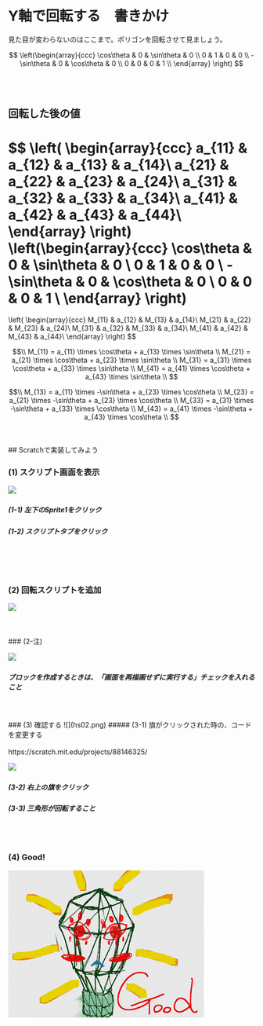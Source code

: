 # Y軸で回転する　書きかけ


見た目が変わらないのはここまで。ポリゴンを回転させて見ましょう。


$$ 
\left(\begin{array}{ccc}
\cos\theta & 0 & \sin\theta & 0 \\
0 & 1 & 0 & 0 \\
-\sin\theta & 0 & \cos\theta & 0 \\
0 & 0 & 0 & 1 \\
\end{array}
\right)
$$

<br>
<br>


## 回転した後の値
$$ 
\left(
  \begin{array}{ccc}
    a_{11} & a_{12} & a_{13} & a_{14}\\
    a_{21} & a_{22} & a_{23} & a_{24}\\
    a_{31} & a_{32} & a_{33} & a_{34}\\
    a_{41} & a_{42} & a_{43} & a_{44}\\
  \end{array}
\right)
\left(\begin{array}{ccc}
\cos\theta & 0 & \sin\theta & 0 \\
0 & 1 & 0 & 0 \\
-\sin\theta & 0 & \cos\theta & 0 \\
0 & 0 & 0 & 1 \\
\end{array}
\right)
=
\left(
  \begin{array}{ccc}
    M_{11} & a_{12} & M_{13} & a_{14}\\
    M_{21} & a_{22} & M_{23} & a_{24}\\
    M_{31} & a_{32} & M_{33} & a_{34}\\
    M_{41} & a_{42} & M_{43} & a_{44}\\
  \end{array}
\right)
$$

$$\\
M_{11} = a_{11} \times \cos\theta + a_{13} \times \sin\theta \\
M_{21} = a_{21} \times \cos\theta + a_{23} \times \sin\theta \\
M_{31} = a_{31} \times \cos\theta + a_{33} \times \sin\theta \\
M_{41} = a_{41} \times \cos\theta + a_{43} \times \sin\theta \\
$$

$$\\
M_{13} = a_{11} \times -\sin\theta + a_{23} \times \cos\theta \\
M_{23} = a_{21} \times -\sin\theta + a_{23} \times \cos\theta \\
M_{33} = a_{31} \times -\sin\theta + a_{33} \times \cos\theta \\
M_{43} = a_{41} \times -\sin\theta + a_{43} \times \cos\theta \\
$$

<br>
<br>
## Scratchで実装してみよう

### (1) スクリプト画面を表示
![](h001.png)
##### (1-1) 左下のSprite1をクリック
##### (1-2) スクリプトタブをクリック

<br>
<br>
<br>

### (2) 回転スクリプトを追加
![](hs01.png)

<br>
<br>
### (2-注) 

![](hs01_opt1.png)
##### ブロックを作成するときは、「画面を再描画せずに実行する」チェックを入れること

<br>
<br>
### (3) 確認する
![](hs02.png)
##### (3-1) 旗がクリックされた時の、コードを変更する

<br>
<br>
https://scratch.mit.edu/projects/88146325/

![](hc01.png)

##### (3-2) 右上の旗をクリック
##### (3-3) 三角形が回転すること

<br>
<br>

### (4) Good!
![](../good.png)



